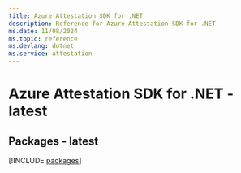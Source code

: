 ```yaml
---
title: Azure Attestation SDK for .NET
description: Reference for Azure Attestation SDK for .NET
ms.date: 11/08/2024
ms.topic: reference
ms.devlang: dotnet
ms.service: attestation
---
```

# Azure Attestation SDK for .NET - latest
## Packages - latest
[!INCLUDE [packages](attestation-index.md)]